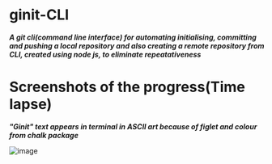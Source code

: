 # ginit-CLI

***A git cli(command line interface) for automating initialising, committing and pushing a local repository and also creating a remote repository from CLI, created using node js, to eliminate repeatativeness***

# Screenshots of the progress(Time lapse)

***"Ginit" text appears in terminal in ASCII art because of figlet and colour from chalk package***

![image](https://user-images.githubusercontent.com/81863474/194070231-59c3843e-5c26-41aa-8c2f-411d15b522dc.png)

